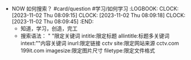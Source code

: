 - NOW 如何搜索？ #card/question #学习/如何学习
  :LOGBOOK:
  CLOCK: [2023-11-02 Thu 08:09:15]
  CLOCK: [2023-11-02 Thu 08:09:18]
  CLOCK: [2023-11-02 Thu 08:09:45]
  :END:
	- 知道，学习，创造，完工
	- 搜索语法：
	  " "限定关键词
	  intitle:限定标题
	  allintitle:标题多关键词
	  intext:""内容关键词
	  inurl:限定链接 cctv
	  site:限定网站来源 cctv.com 199it.com
	  imagesize:限定图片尺寸
	  filetype:限定文件格式